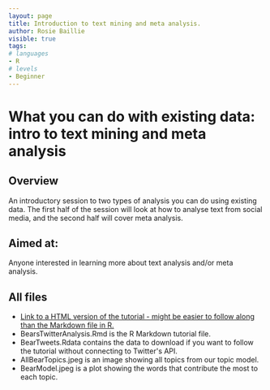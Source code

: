 ```yaml
---
layout: page
title: Introduction to text mining and meta analysis.
author: Rosie Baillie
visible: true
tags:
# languages
- R
# levels
- Beginner
---
```


# What you can do with existing data: intro to text mining and meta analysis
## Overview
An introductory session to two types of analysis you can do using existing data. The first half of the session will look at how to analyse text from social media, and the second half will cover meta analysis. 

## Aimed at: 
Anyone interested in learning more about text analysis and/or meta analysis. 

## All files
<ul>
  <li><a href = "https://rpubs.com/RosieB/ASGTwitterTextTutorial">Link to a HTML version of the tutorial - might be easier to follow along than the Markdown file in R.</a></li>
  <li>BearsTwitterAnalysis.Rmd is the R Markdown tutorial file.</li>
  <li>BearTweets.Rdata contains the data to download if you want to follow the tutorial without connecting to Twitter's API. </li>
  <li>AllBearTopics.jpeg is an image showing all topics from our topic model. </li>
  <li>BearModel.jpeg is a plot showing the words that contribute the most to each topic. </li>
</ul>
